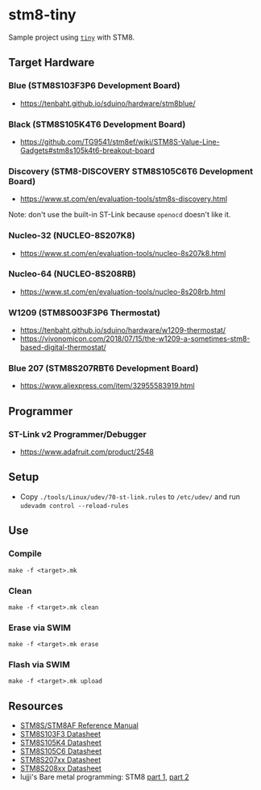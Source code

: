 # stm8-tiny
Sample project using [`tiny`](https://github.com/ryanplusplus/tiny) with STM8.

## Target Hardware
### Blue (STM8S103F3P6 Development Board)
- https://tenbaht.github.io/sduino/hardware/stm8blue/

### Black (STM8S105K4T6 Development Board)
- https://github.com/TG9541/stm8ef/wiki/STM8S-Value-Line-Gadgets#stm8s105k4t6-breakout-board

### Discovery (STM8-DISCOVERY STM8S105C6T6 Development Board)
- https://www.st.com/en/evaluation-tools/stm8s-discovery.html

Note: don't use the built-in ST-Link because `openocd` doesn't like it.

### Nucleo-32 (NUCLEO-8S207K8)
- https://www.st.com/en/evaluation-tools/nucleo-8s207k8.html

### Nucleo-64 (NUCLEO-8S208RB)
- https://www.st.com/en/evaluation-tools/nucleo-8s208rb.html

### W1209 (STM8S003F3P6 Thermostat)
- https://tenbaht.github.io/sduino/hardware/w1209-thermostat/
- https://vivonomicon.com/2018/07/15/the-w1209-a-sometimes-stm8-based-digital-thermostat/

### Blue 207 (STM8S207RBT6 Development Board)
- https://www.aliexpress.com/item/32955583919.html

## Programmer
### ST-Link v2 Programmer/Debugger
- https://www.adafruit.com/product/2548

## Setup
- Copy `./tools/Linux/udev/70-st-link.rules` to `/etc/udev/` and run `udevadm control --reload-rules`

## Use
### Compile
```shell
make -f <target>.mk
```

### Clean
```shell
make -f <target>.mk clean
```

### Erase via SWIM
```shell
make -f <target>.mk erase
```

### Flash via SWIM
```shell
make -f <target>.mk upload
```

## Resources
- [STM8S/STM8AF Reference Manual](https://www.st.com/resource/en/reference_manual/cd00190271.pdf)
- [STM8S103F3 Datasheet](https://www.st.com/resource/en/datasheet/stm8s103f3.pdf)
- [STM8S105K4 Datasheet](https://www.st.com/resource/en/datasheet/stm8s105k4.pdf)
- [STM8S105C6 Datasheet](https://www.st.com/resource/en/datasheet/stm8s105c6.pdf)
- [STM8S207xx Datasheet](https://www.st.com/resource/en/datasheet/stm8s207rb.pdf)
- [STM8S208xx Datasheet](https://www.st.com/resource/en/datasheet/stm8s208rb.pdf)
- lujji's Bare metal programming: STM8 [part 1](https://lujji.github.io/blog/bare-metal-programming-stm8/), [part 2](https://lujji.github.io/blog/bare-metal-programming-stm8-part2/)
